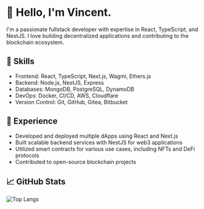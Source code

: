 # 👋 Hello, I'm Vincent.
I'm a passionate fullstack developer with expertise in React, TypeScript, and NestJS. I love building decentralized applications and contributing to the blockchain ecosystem.

## 🚀 Skills
- Frontend: React, TypeScript, Next.js, Wagmi, Ethers.js
- Backend: Node.js, NestJS, Express
- Databases: MongoDB, PostgreSQL, DynamoDB
- DevOps: Docker, CI/CD, AWS, Cloudflare
- Version Control: Git, GitHub, Gitea, Bitbucket

## 💼 Experience

- Developed and deployed multiple dApps using React and Next.js
- Built scalable backend services with NestJS for web3 applications
- Utilized smart contracts for various use cases, including NFTs and DeFi protocols
- Contributed to open-source blockchain projects

## 📈 GitHub Stats
![Top Langs](https://github-readme-stats.vercel.app/api/top-langs/?username=vmcodes&layout=compact&theme=shades-of-purple)
